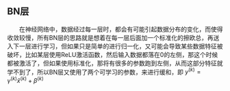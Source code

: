 ## BN层
&emsp;&emsp;在神经网络中，数据经过每一层时，都会有可能引起数据分布的变化，而使得收敛较慢，所有BN层的思路就是想着在每一层后面加一个标准化的擦欧总，再送入下一层进行学习，但如果只是简单的进行归一化，又可能会导致某些数据特征被破坏，比如某层使用ReLU激活函数，然后输入数据都落在0的左侧，那这个时候都被激活了，但如果使用标准化，那将有很多的参数跑到左侧，从而这部分特征就学不到了，所以BN层又使用了两个可学习的参数，来进行缓和，即
$y^{(k)}=\gamma ^{(k)}\hat{x}^{(k)}+\beta ^{(k)}$
